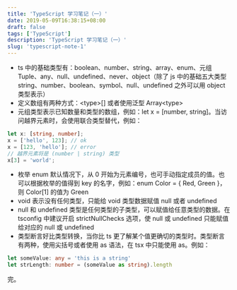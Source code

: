 ```yaml
---
title: 'TypeScript 学习笔记（一）'
date: 2019-05-09T16:38:15+08:00
draft: false
tags: ['TypeScript']
description: 'TypeScript 学习笔记（一）'
slug: 'typescript-note-1'
---
```


- ts 中的基础类型有：boolean、number、string、array、enum、元组 Tuple、any、null、undefined、never、object（除了 js 中的基础五大类型 string、number、boolean、symbol、null、undefined 之外可以用 object 类型表示）
- 定义数组有两种方式：\<type>[] 或者使用泛型 Array\<type>
- 元组类型表示已知数量和类型的数组，例如：let x = [number, string]。当访问越界元素时，会使用联合类型替代，例如：

```typescript
let x: [string, number];
x = ['hello', 123]; // ok
x = [123, 'hello']; // error
// 越界元素将是 (number | string) 类型
x[3] = 'world';
```

- 枚举 enum 默认情况下，从 0 开始为元素编号，也可手动指定成员的值。也可以根据枚举的值得到 key 的名字，例如：enum Color = { Red, Green }，则 Color[1] 的值为 Green
- void 表示没有任何类型，只能给 void 类型数据赋值 null 或者 undefined
- null 和 undefined 类型是任何类型的子类型，可以赋值给任意类型的数据。在 tsconfig 中建议开启 strictNullChecks 选项，使 null 或 undefined 只能赋值给对应的 null 或 undefined
- 类型断言好比类型转换，当你比 ts 更了解某个值更确切的类型时。类型断言有两种，使用尖括号或者使用 as 语法，在 tsx 中只能使用 as。例如：

```typescript
let someValue: any = 'this is a string'
let strLength: number = (someValue as string).length
```

完。
